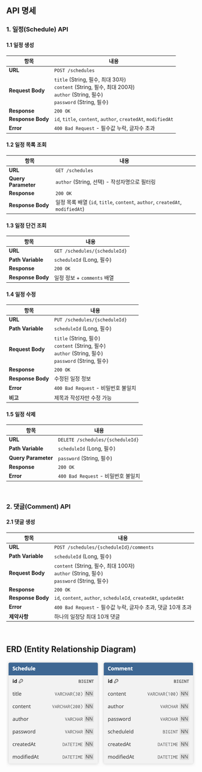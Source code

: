 ## API 명세

### 1. 일정(Schedule) API

#### 1.1 일정 생성
| 항목 | 내용 |
|------|------|
| **URL** | `POST /schedules` |
| **Request Body** | `title` (String, 필수, 최대 30자)<br>`content` (String, 필수, 최대 200자)<br>`author` (String, 필수)<br>`password` (String, 필수) |
| **Response** | `200 OK` |
| **Response Body** | `id`, `title`, `content`, `author`, `createdAt`, `modifiedAt` |
| **Error** | `400 Bad Request` - 필수값 누락, 글자수 초과 |

#### 1.2 일정 목록 조회
| 항목 | 내용 |
|------|------|
| **URL** | `GET /schedules` |
| **Query Parameter** | `author` (String, 선택) - 작성자명으로 필터링 |
| **Response** | `200 OK` |
| **Response Body** | 일정 목록 배열 (`id`, `title`, `content`, `author`, `createdAt`, `modifiedAt`) |

#### 1.3 일정 단건 조회
| 항목 | 내용 |
|------|------|
| **URL** | `GET /schedules/{scheduleId}` |
| **Path Variable** | `scheduleId` (Long, 필수) |
| **Response** | `200 OK` |
| **Response Body** | 일정 정보 + `comments` 배열 |

#### 1.4 일정 수정
| 항목 | 내용 |
|------|------|
| **URL** | `PUT /schedules/{scheduleId}` |
| **Path Variable** | `scheduleId` (Long, 필수) |
| **Request Body** | `title` (String, 필수)<br>`content` (String, 필수)<br>`author` (String, 필수)<br>`password` (String, 필수) |
| **Response** | `200 OK` |
| **Response Body** | 수정된 일정 정보 |
| **Error** | `400 Bad Request` - 비밀번호 불일치 |
| **비고** | 제목과 작성자만 수정 가능 |

#### 1.5 일정 삭제
| 항목 | 내용 |
|------|------|
| **URL** | `DELETE /schedules/{scheduleId}` |
| **Path Variable** | `scheduleId` (Long, 필수) |
| **Query Parameter** | `password` (String, 필수) |
| **Response** | `200 OK` |
| **Error** | `400 Bad Request` - 비밀번호 불일치 |

<br>

### 2. 댓글(Comment) API

#### 2.1 댓글 생성
| 항목 | 내용 |
|------|------|
| **URL** | `POST /schedules/{scheduleId}/comments` |
| **Path Variable** | `scheduleId` (Long, 필수) |
| **Request Body** | `content` (String, 필수, 최대 100자)<br>`author` (String, 필수)<br>`password` (String, 필수) |
| **Response** | `200 OK` |
| **Response Body** | `id`, `content`, `author`, `scheduleId`, `createdAt`, `updatedAt` |
| **Error** | `400 Bad Request` - 필수값 누락, 글자수 초과, 댓글 10개 초과 |
| **제약사항** | 하나의 일정당 최대 10개 댓글 |

<br>

## ERD (Entity Relationship Diagram)

![erd](./docs/erd.png)
